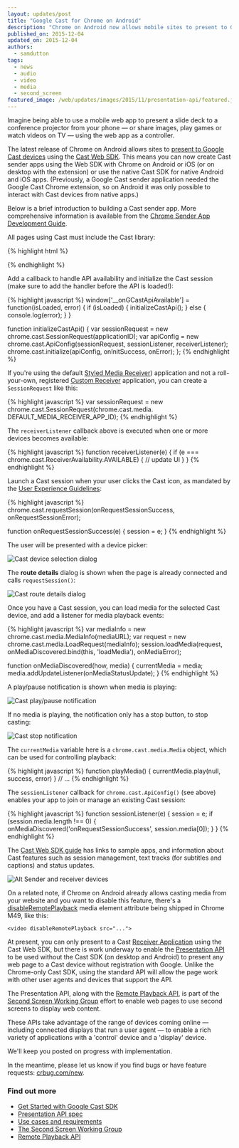 ```yaml
---
layout: updates/post
title: "Google Cast for Chrome on Android"
description: "Chrome on Android now allows mobile sites to present to Google Cast devices using the Presentation API and the Cast Web SDK."
published_on: 2015-12-04
updated_on: 2015-12-04
authors:
  - samdutton
tags:
  - news
  - audio
  - video
  - media
  - second_screen
featured_image: /web/updates/images/2015/11/presentation-api/featured.jpg
---
```


<p class="intro">Imagine being able to use a mobile web app to present a slide deck to a conference projector from your phone — or share images, play games or watch videos on TV — using the web app as a controller.</p>

The latest release of Chrome on Android allows sites to [present to Google Cast devices](https://storage.googleapis.com/castapi/CastHelloVideo/index.html) using the [Cast Web SDK](https://developers.google.com/cast/docs/chrome_sender). This means you can now create Cast sender apps using the Web SDK with Chrome on Android or iOS (or on desktop with the extension) or use the native Cast SDK for native Android and iOS apps. (Previously, a Google Cast sender application needed the Google Cast Chrome extension, so on Android it was only possible to interact with Cast devices from native apps.)

Below is a brief introduction to building a Cast sender app. More comprehensive information is available from the [Chrome Sender App Development Guide](https://developers.google.com/cast/docs/chrome_sender).

All pages using Cast must include the Cast library:

{% highlight html %}
<script type="text/javascript"
  src="https://www.gstatic.com/cv/js/sender/v1/cast_sender.js"></script>
{% endhighlight %}

Add a callback to handle API availability and initialize the Cast session (make sure to add the handler before the API is loaded!):

{% highlight javascript %}
window['__onGCastApiAvailable'] = function(isLoaded, error) {
  if (isLoaded) {
    initializeCastApi();
  } else {
    console.log(error);
  }
}

function initializeCastApi() {
  var sessionRequest = new chrome.cast.SessionRequest(applicationID);
  var apiConfig = new chrome.cast.ApiConfig(sessionRequest, sessionListener,
      receiverListener);
  chrome.cast.initialize(apiConfig, onInitSuccess, onError);
};
{% endhighlight %}

If you're using the default [Styled Media Receiver](https://developers.google.com/cast/docs/receiver_apps#Styled)) application and not a roll-your-own, registered [Custom Receiver](https://developers.google.com/cast/docs/custom_receiver) application, you can create a `SessionRequest` like this:

{% highlight javascript %}
var sessionRequest = new chrome.cast.SessionRequest(chrome.cast.media.
  DEFAULT_MEDIA_RECEIVER_APP_ID);
{% endhighlight %}

The `receiverListener` callback above is executed when one or more devices becomes available:

{% highlight javascript %}
function receiverListener(e) {
  if (e === chrome.cast.ReceiverAvailability.AVAILABLE) {
    // update UI
  }
}
{% endhighlight %}

Launch a Cast session when your user clicks the Cast icon, as mandated by the [User Experience Guidelines](https://developers.google.com/cast/docs/ux_guidelines#sender-cast-icon-available):

{% highlight javascript %}
chrome.cast.requestSession(onRequestSessionSuccess,
    onRequestSessionError);

function onRequestSessionSuccess(e) {
  session = e;
}
{% endhighlight %}

The user will be presented with a device picker:

![Cast device selection dialog](/web/updates/images/2015/11/presentation-api/devices.png)

The **route details** dialog is shown when the page is already connected and calls `requestSession()`:

![Cast route details dialog](/web/updates/images/2015/11/presentation-api/route-details.png)

Once you have a Cast session, you can load media for the selected Cast device, and add a listener for media playback events:

{% highlight javascript %}
var mediaInfo = new chrome.cast.media.MediaInfo(mediaURL);
var request = new chrome.cast.media.LoadRequest(mediaInfo);
session.loadMedia(request,
    onMediaDiscovered.bind(this, 'loadMedia'),
    onMediaError);

function onMediaDiscovered(how, media) {
  currentMedia = media;
  media.addUpdateListener(onMediaStatusUpdate);
}
{% endhighlight %}

A play/pause notification is shown when media is playing:

![Cast play/pause notification](/web/updates/images/2015/11/presentation-api/play-pause-notification.png)

If no media is playing, the notification only has a stop button, to stop casting:

![Cast stop notification](/web/updates/images/2015/11/presentation-api/stop-notification.png)

The `currentMedia` variable here is a `chrome.cast.media.Media` object, which can be used for controlling playback:

{% highlight javascript %}
function playMedia() {
  currentMedia.play(null, success, error)
}
// ...
{% endhighlight %}

The `sessionListener` callback for `chrome.cast.ApiConfig()` (see above) enables your app to join or manage an existing Cast session:

{% highlight javascript %}
function sessionListener(e) {
  session = e;
  if (session.media.length !== 0) {
    onMediaDiscovered('onRequestSessionSuccess', session.media[0]);
  }
}
{% endhighlight %}

The [Cast Web SDK guide](https://developers.google.com/cast/docs/chrome_sender) has links to sample apps, and information about Cast features such as session management, text tracks (for subtitles and captions) and status updates.

![Alt Sender and receiver devices](/web/updates/images/2015/11/presentation-api/screens.jpg)

On a related note, if Chrome on Android already allows casting media from your website and you want to disable this feature, there's a [disableRemotePlayback](https://w3c.github.io/remote-playback/#idl-def-htmlmediaelement-disableremoteplayback) media element attribute being shipped in Chrome M49, like this:

```
<video disableRemotePlayback src="...">
```

At present, you can only present to a Cast [Receiver Application](https://developers.google.com/cast/docs/receiver_apps) using the Cast Web SDK, but there is work underway to enable the [Presentation  API](https://w3c.github.io/presentation-api/) to be used without the Cast SDK (on desktop and Android) to present any web page to a Cast device without registration with Google. Unlike the Chrome-only Cast SDK, using the standard API will allow the page work with other user agents and devices that support the API.

The Presentation API, along with the [Remote Playback API](https://w3c.github.io/remote-playback/), is part of the [Second Screen Working Group](http://www.w3.org/2014/secondscreen) effort to enable web pages to use second screens to display web content.

These APIs take advantage of the range of devices coming online — including connected displays that run a user agent — to enable a rich variety of applications with a 'control' device and a 'display' device.

We'll keep you posted on progress with implementation.

In the meantime, please let us know if you find bugs or have feature requests: [crbug.com/new](https://crbug.com/new).

### Find out more

* [Get Started with Google Cast SDK](https://developers.google.com/cast/)
* [Presentation API spec](http://www.w3.org/TR/presentation-api)
* [Use cases and requirements](https://github.com/w3c/presentation-api/blob/gh-pages/uc-req.md)
* [The Second Screen Working Group](http://www.w3.org/2014/secondscreen/)
* [Remote Playback API](https://w3c.github.io/remote-playback)



